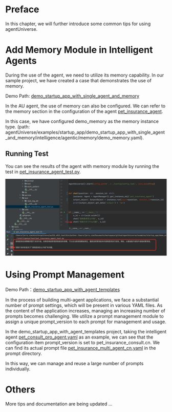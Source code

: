 # Preface
In this chapter, we will further introduce some common tips for using agentUniverse.

# Add Memory Module in Intelligent Agents
During the use of the agent, we need to utilize its memory capability. In our sample project, we have created a case that demonstrates the use of memory.

Demo Path: [demo_startup_app_with_single_agent_and_memory](../../../../examples/startup_app/demo_startup_app_with_single_agent_and_memory)

In the AU agent, the use of memory can also be configured. We can refer to the memory section in the configuration of the agent [pet_insurance_agent](../../../../examples/startup_app/demo_startup_app_with_single_agent_and_memory/intelligence/agentic/agent/agent_instance/insurance_agent.yaml).

In this case, we have configured demo_memory as the memory instance type. (path: agentUniverse/examples/startup_app/demo_startup_app_with_single_agent_and_memory/intelligence/agentic/memory/demo_memory.yaml).

## Running Test
You can see the results of the agent with memory module by running the test in [pet_insurance_agent_test.py](../../../../examples/startup_app/demo_startup_app_with_single_agent_and_memory/intelligence/test/insurance_agent_test.py).

![](../../_picture/demo_startup_agent_with_memory.png)

# Using Prompt Management
Demo Path：[demo_startup_app_with_agent_templates](../../../../examples/startup_app/demo_startup_app_with_agent_templates)

In the process of building multi-agent applications, we face a substantial number of prompt settings, which will be present in various YAML files. As the content of the application increases, managing an increasing number of prompts becomes challenging. We utilize a prompt management module to assign a unique prompt_version to each prompt for management and usage.

In the demo_startup_app_with_agent_templates project, taking the intelligent agent [pet_consult_pro_agent.yaml](../../../../examples/startup_app/demo_startup_app_with_agent_templates/intelligence/agentic/agent/agent_instance/pet_consult_pro_agent.yaml) as an example, we can see that the configuration item prompt_version is set to pet_insurance_consult.cn. We can find its actual prompt file [pet_insurance_multi_agent_cn.yaml](../../../../examples/startup_app/demo_startup_app_with_agent_templates/intelligence/agentic/prompt/pet_insurance_multi_agent_cn.yaml) in the prompt directory.

In this way, we can manage and reuse a large number of prompts individually.

# Others
More tips and documentation are being updated ...
